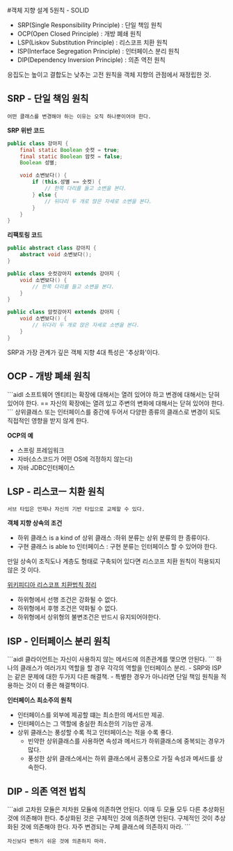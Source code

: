 #객체 지향 설계 5원칙 - SOLID
- SRP(Single Responsibility Principle) : 단일 책임 원칙
- OCP(Open Closed Principle) : 개방 폐쇄 원칙
- LSP(Liskov Substitution Principle) : 리스코프 치환 원칙
- ISP(Interface Segregation Principle) : 인터페이스 분리 원칙
- DIP(Dependency Inversion Principle) : 의존 역전 원칙

응집도는 높이고 결합도는 낮추는 고전 원칙을 객체 지향의 관점에서 재정립한 것.

<h2> SRP - 단일 책임 원칙 </h2>

```aidl
어떤 클래스를 변경해야 하는 이유는 오직 하나뿐이어야 한다.
```
<b> SRP 위반 코드</b>

```java
public class 강아지 {
	final static Boolean 숫컷 = true;
	final static Boolean 암컷 = false;
	Boolean 성별;

	void 소변보다() {
		if (this.성별 == 숫컷) {
			// 한쪽 다리를 들고 소변을 본다.
		} else {
			// 뒤다리 두 개로 앉은 자세로 소변을 본다.
		}
	}
}
```

<b> 리팩토링 코드 </b>

```java
public abstract class 강아지 {
	abstract void 소변보다();
}

public class 숫컷강아지 extends 강아지 {
	void 소변보다() {
		// 한쪽 다리를 들고 소변을 본다.
	}
}

public class 암컷강아지 extends 강아지 {
	void 소변보다() {
		// 뒤다리 두 개로 앉은 자세로 소변을 본다.
	}
}
```
SRP과 가장 관계가 깊은 객체 지향 4대 특성은 '추상화'이다. 

<h2>OCP - 개방 폐쇄 원칙</h2>
```aidl
소프트웨어 엔티티는 확장에 대해서는 열려 있어야 하고 변경에 대해서는 닫혀 있어야 한다.
==
자신의 확장에는 열려 있고 주변의 변화에 대해서는 닫혀 있어야 한다.
```
상위클래스 또는 인터페이스를 중간에 두어서 다양한 종류의 클래스로 변경이 되도 직접적인 영향을 받지 않게 한다.


<b> OCP의 예 </b>

- 스프링 프레임워크
- 자바(소스코드가 어떤 OS에 걱정하지 않는다)
- 자바  JDBC인터페이스 

<h2> LSP - 리스코ㅡ 치환 원칙 </h2>

```aidl
서브 타입은 언제나 자신의 기반 타입으로 교체할 수 있다.
```
<b> 객체 지향 상속의 조건 </b>
- 하위 클래스 is a kind of 상위 클래스 :하위 분류는 상위 분류의 한 종류이다.
- 구현 클래스 is able to 인터페이스 : 구현 분류는 인터페이스 할 수 있어야 한다.

만일 상속이 조직도나 계층도 형태로 구축되어 있다면 리스코프 치환 원칙이 적용되지 않은 것 이다.<br>

[위키피디아 리스코프 치환법칙 정리](http://ko.wikipedia.org/wiki/리스코프_치환_원칙)
- 하위형에서 선행 조건은 강화될 수 없다.
- 하위형에서 후행 조건은 약화될 수 없다.
- 하위형에서 상위형의 불변조건은 반드시 유지되어야한다.

<h2>ISP - 인터페이스 분리 원칙</h2>
```aidl
클라이언트는 자신이 사용하지 않는 메서드에 의존관계를 맺으면 안된다.
```
하나의 클래스가 여러가지 역할을 할 경우 각각의 역할을 인터페이스 분리.
- SRP와 ISP는 같은 문제에 대한 두가지 다른 해결책.
- 특별한 경우가 아니라면 단일 책임 원칙을 적용하는 것이 더 좋은 해결책이다.

<B>인터페이스 최소주의 원칙</B>
- 인터페이스를 외부에 제공할 떄는 최소한의 메서드만 제공.
- 인터페이스는 그 역할에 충실한 최소한의 기능만 공개.
- 상위 클래스는 풍성할 수록 적고 인터페이스는 적을 수록 좋다.
    - 빈약한 상위클래스를 사용하면 속성과 메서드가 하위클래스에 중복되는 경우가 많다.
    - 풍성한 상위 클래스에서는 하위 클래스에서 공통으로 가질 속성과 메서드를 상속한다.

<h2>DIP - 의존 역전 법칙</h2>
```aidl
고차원 모듈은 저차원 모듈에 의존하면 안된다.
이때 두 모듈 모두 다른 추상화된 것에 의존해야 한다.
추상화된 것은 구체적인 것에 의존하면 안된다.
구체적인 것이 추상화된 것에 의존해야 한다.
자주 변경되는 구체 클래스에 의존하지 마라.
```

```aidl
자신보다 변하기 쉬운 것에 의존하지 마라.
```
